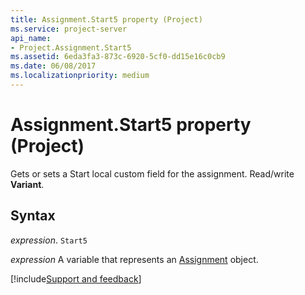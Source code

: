 ```yaml
---
title: Assignment.Start5 property (Project)
ms.service: project-server
api_name:
- Project.Assignment.Start5
ms.assetid: 6eda3fa3-873c-6920-5cf0-dd15e16c0cb9
ms.date: 06/08/2017
ms.localizationpriority: medium
---
```



# Assignment.Start5 property (Project)

Gets or sets a Start local custom field for the assignment. Read/write **Variant**.


## Syntax

_expression_. `Start5`

_expression_ A variable that represents an [Assignment](./Project.Assignment.md) object.

[!include[Support and feedback](~/includes/feedback-boilerplate.md)]